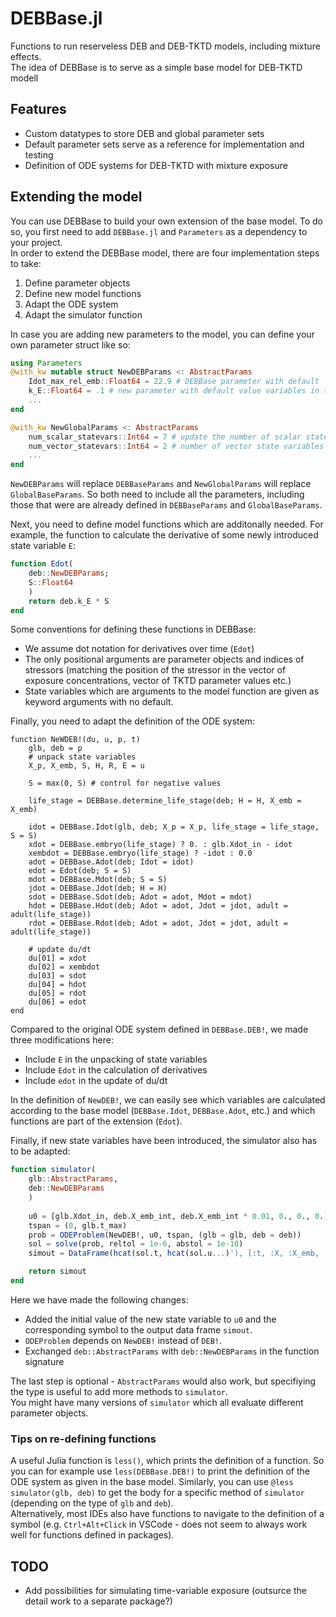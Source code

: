 # DEBBase.jl 

Functions to run reserveless DEB and DEB-TKTD models, including mixture effects. <br>
The idea of DEBBase is to serve as a simple base model for DEB-TKTD modell

## Features

- Custom datatypes to store DEB and global parameter sets
- Default parameter sets serve as a reference for implementation and testing
- Definition of ODE systems for DEB-TKTD with mixture exposure

## Extending the model

You can use DEBBase to build your own extension of the base model. 
To do so, you first need to add `DEBBase.jl` and `Parameters` as a dependency to your project. <br>
In order to extend the DEBBase model, there are four implementation steps to take:


1. Define parameter objects
2. Define new model functions
3. Adapt the ODE system
4. Adapt the simulator function


In case you are adding new parameters to the model, 
you can define your own parameter struct like so: 
```Julia
using Parameters 
@with_kw mutable struct NewDEBParams <: AbstractParams
    Idot_max_rel_emb::Float64 = 22.9 # DEBBase parameter with default 
    k_E::Float64 = .1 # new parameter with default value variables in the model. this part ensures that mixture toxicity with arbitrary numbers of stressors can be simulated efficiently
    ...
end

@with_kw NewGlobalParams <: AbstractParams
    num_scalar_statevars::Int64 = 7 # update the number of scalar state variables 
    num_vector_statevars::Int64 = 2 # number of vector state variables
    ...
end
```

`NewDEBParams` will replace `DEBBaseParams` and `NewGlobalParams` will replace `GlobalBaseParams`. So both need to include all the parameters, including those that were are already defined in `DEBBaseParams` and `GlobalBaseParams`. <br>

Next, you need to define model functions which are additonally needed. For example, the function to calculate the derivative of some newly introduced state variable `E`:

```Julia
function Edot(
    deb::NewDEBParams;
    S::Float64
    )
    return deb.k_E * S
end
```

Some conventions for defining these functions in DEBBase:
- We assume dot notation for derivatives over time (`Edot`) 
- The only positional arguments are parameter objects and indices of stressors (matching the position of the stressor in the vector of exposure concentrations, vector of TKTD parameter values etc.)
- State variables which are arguments to the model function are given as keyword arguments with no default. <br>

Finally, you need to adapt the definition of the ODE system:

```
function NeWDEB!(du, u, p, t)
    glb, deb = p
    # unpack state variables
    X_p, X_emb, S, H, R, E = u

    S = max(0, S) # control for negative values

    life_stage = DEBBase.determine_life_stage(deb; H = H, X_emb = X_emb)
    
    idot = DEBBase.Idot(glb, deb; X_p = X_p, life_stage = life_stage, S = S)
    xdot = DEBBase.embryo(life_stage) ? 0. : glb.Xdot_in - idot
    xembdot = DEBBase.embryo(life_stage) ? -idot : 0.0
    adot = DEBBase.Adot(deb; Idot = idot)
    edot = Edot(deb; S = S)
    mdot = DEBBase.Mdot(deb; S = S)
    jdot = DEBBase.Jdot(deb; H = H)
    sdot = DEBBase.Sdot(deb; Adot = adot, Mdot = mdot) 
    hdot = DEBBase.Hdot(deb; Adot = adot, Jdot = jdot, adult = adult(life_stage))
    rdot = DEBBase.Rdot(deb; Adot = adot, Jdot = jdot, adult = adult(life_stage))

    # update du/dt
    du[01] = xdot
    du[02] = xembdot
    du[03] = sdot
    du[04] = hdot
    du[05] = rdot
    du[06] = edot
end
```

Compared to the original ODE system defined in `DEBBase.DEB!`, we made three modifications here: 

- Include `E` in the unpacking of state variables 
- Include `Edot` in the calculation of derivatives
- Include `edot` in the update of du/dt

In the definition of `NewDEB!`, we can easily see which variables are calculated according to the base model (`DEBBase.Idot`, `DEBBase.Adot`, etc.) and which functions are part of the extension (`Edot`). <br>


Finally, if new state variables have been introduced, the simulator also has to be adapted:

```Julia
function simulator(
    glb::AbstractParams,
    deb::NewDEBParams
    )
    
    u0 = [glb.Xdot_in, deb.X_emb_int, deb.X_emb_int * 0.01, 0., 0., 0.]
    tspan = (0, glb.t_max)
    prob = ODEProblem(NewDEB!, u0, tspan, (glb = glb, deb = deb))
    sol = solve(prob, reltol = 1e-6, abstol = 1e-10)
    simout = DataFrame(hcat(sol.t, hcat(sol.u...)'), [:t, :X, :X_emb, :S, :H, :R, :E])

    return simout
end
```

Here we have made the following changes:

- Added the initial value of the new state variable to `u0` and the corresponding symbol to the output data frame `simout`. 
- `ODEProblem` depends on `NewDEB!` instead of `DEB!`. <br>
- Exchanged `deb::AbstractParams` with `deb::NewDEBParams` in the function signature

The last step is optional - `AbstractParams` would also work, but specifiying the type is useful to add more methods to `simulator`.  
You might have many versions of `simulator` which all evaluate different parameter objects. 

### Tips on re-defining functions

A useful Julia function is `less()`, which prints the definition of a function. 
So you can for example use `less(DEBBase.DEB!)` to print the definition of the ODE system as given in the base model. 
Similarly, you can use `@less simulator(glb, deb)` to get the body for a specific method of `simulator` (depending on the type of `glb` and `deb`). <br>
Alternatively, most IDEs also have functions to navigate to the definition of a symbol (e.g. `Ctrl+Alt+Click` in VSCode - does not seem to always work well for functions defined in packages).

## TODO

- Add possibilities for simulating time-variable exposure (outsurce the detail work to a separate package?)